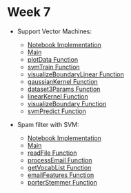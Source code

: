 # Week 7

- Support Vector Machines:
  - [Notebook Implementation](svm_imp.ipynb)
  - [Main](svm.m)
  - [plotData Function](plotData.m)
  - [svmTrain Function](svmTrain.m)
  - [visualizeBoundaryLinear Function](visualizeBoundaryLinear.m)
  - [gaussianKernel Function](gaussianKernel.m)
  - [dataset3Params Function](dataset3Params.m)
  - [linearKernel Function](linearKernel.m)
  - [visualizeBoundary Function](visualizeBoundary.m)
  - [svmPredict Function](svmPredict.m)

- Spam filter with SVM:
  - [Notebook Implementation]()
  - [Main](svm_spam.m)
  - [readFile Function](readFile.m)
  - [processEmail Function](processEmail.m)
  - [getVocabList Function](getVocabList.m)
  - [emailFeatures Function](emailFeatures.m)
  - [porterStemmer Function](porterStemmer.m)
